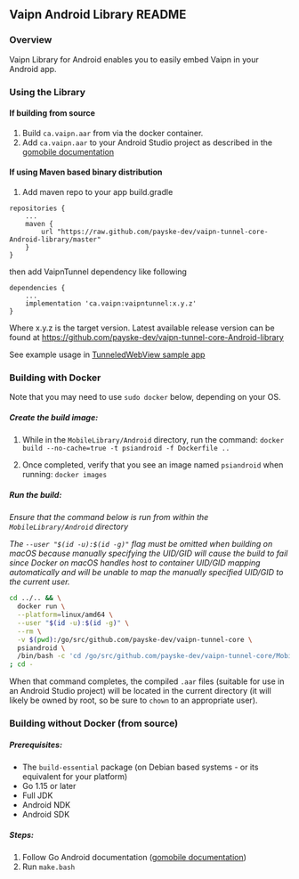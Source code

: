## Vaipn Android Library README

### Overview

Vaipn Library for Android enables you to easily embed Vaipn in your Android
app.

### Using the Library

#### If building from source

 1. Build `ca.vaipn.aar` from via the docker container.
 2. Add `ca.vaipn.aar` to your Android Studio project as described in the [gomobile documentation](https://godoc.org/golang.org/x/mobile/cmd/gomobile)

#### If using Maven based binary distribution

1. Add maven repo to your app build.gradle
```
repositories {
    ...
    maven {
        url "https://raw.github.com/payske-dev/vaipn-tunnel-core-Android-library/master"
    }
}
```
then add VaipnTunnel dependency like following
```
dependencies {
    ...
    implementation 'ca.vaipn:vaipntunnel:x.y.z'
}
```
Where x.y.z is the target version. Latest available release version can be found at https://github.com/payske-dev/vaipn-tunnel-core-Android-library

See example usage in [TunneledWebView sample app](./SampleApps/TunneledWebView/README.md)

### Building with Docker

Note that you may need to use `sudo docker` below, depending on your OS.

##### Create the build image:

1. While in the `MobileLibrary/Android` directory, run the command: `docker build --no-cache=true -t psiandroid -f Dockerfile ..`

2. Once completed, verify that you see an image named `psiandroid` when running: `docker images`

##### Run the build:

*Ensure that the command below is run from within the `MobileLibrary/Android` directory*

*The `--user "$(id -u):$(id -g)"` flag must be omitted when building on macOS because manually specifying the UID/GID will cause the build to fail since Docker on macOS handles host to container UID/GID mapping automatically and will be unable to map the manually specified UID/GID to the current user.*

```bash
cd ../.. && \
  docker run \
  --platform=linux/amd64 \
  --user "$(id -u):$(id -g)" \
  --rm \
  -v $(pwd):/go/src/github.com/payske-dev/vaipn-tunnel-core \
  psiandroid \
  /bin/bash -c 'cd /go/src/github.com/payske-dev/vaipn-tunnel-core/MobileLibrary/Android && ./make.bash' \
; cd -
```

When that command completes, the compiled `.aar` files (suitable for use in an Android Studio project) will be located in the current directory (it will likely be owned by root, so be sure to `chown` to an appropriate user).

### Building without Docker (from source)

##### Prerequisites:

 - The `build-essential` package (on Debian based systems - or its equivalent for your platform)
 - Go 1.15 or later
 - Full JDK
 - Android NDK
 - Android SDK

##### Steps:

 1. Follow Go Android documentation ([gomobile documentation](https://godoc.org/golang.org/x/mobile/cmd/gomobile))
 2. Run `make.bash`

